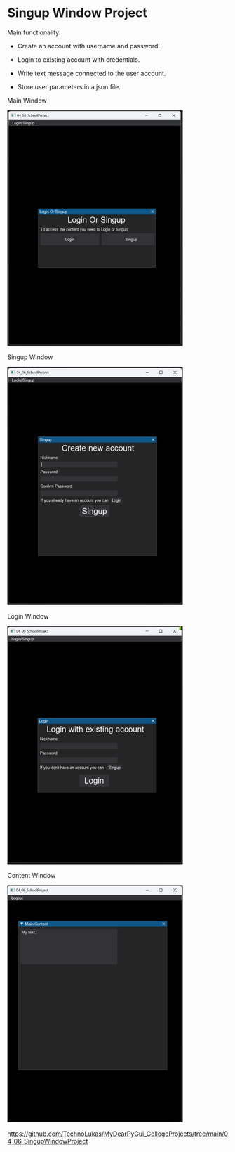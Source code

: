 # Singup Window Project

Main functionality:

- Create an account with username and password.

- Login to existing account with credentials.

- Write text message connected to the user account.

- Store user parameters in a json file.

Main Window

<img src="images\mainwindow.png" title="" alt="mainwindow.png" width="400">

Singup Window

<img src="images\singupwindow.png" title="" alt="singupwindow.png" width="400">

Login Window

<img src="images\loginwindow.png" title="" alt="loginwindow.png" width="400">

Content Window

<img src="images\contentwindow.png" title="" alt="contentwindow.png" width="400">

https://github.com/TechnoLukas/MyDearPyGui_CollegeProjects/tree/main/04_06_SingupWindowProject
